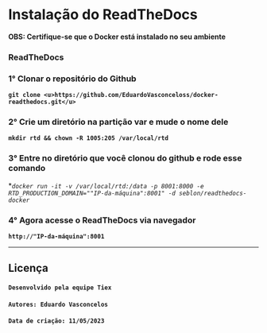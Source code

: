 # **Instalação do ReadTheDocs**

**OBS: Certifique-se que o Docker está instalado no seu ambiente**

### ReadTheDocs


### **1°** Clonar o repositório do Github 
**```git clone <u>https://github.com/EduardoVasconceloss/docker-readthedocs.git</u>```**

###  **2°** Crie um diretório na partição var e mude o nome dele 
**```mkdir rtd && chown -R 1005:205 /var/local/rtd```**

### **3°** Entre no diretório que você clonou do github e rode esse comando 
**```docker run -it -v /var/local/rtd:/data -p 8001:8000 -e RTD_PRODUCTION_DOMAIN=""IP-da-máquina":8001" -d seblon/readthedocs-docker```* 

###  **4°** Agora acesse o ReadTheDocs via navegador 
**```http://"IP-da-máquina":8001```**

---
## Licença

#### ``Desenvolvido pela equipe Tiex``
#### ``Autores: Eduardo Vasconcelos``
#### ``Data de criação: 11/05/2023``
##
